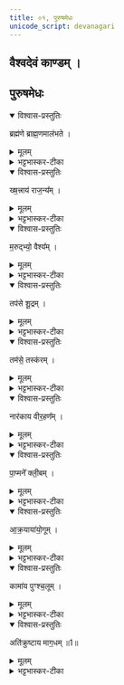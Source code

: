 ```yaml
---
title: ०१, पुरुषमेधः  
unicode_script: devanagari
---
```

##  वैश्वदेवं काण्डम् ।  
##  पुरुषमेधः
<details open><summary>विश्वास-प्रस्तुतिः</summary>

ब्रह्म॑णे ब्राह्म॒णमाल॑भते ।  
</details>

<details><summary>मूलम्</summary>

ब्रह्म॑णे ब्राह्म॒णमाल॑भते ।  
</details>

<details><summary>भट्टभास्कर-टीका</summary>

1अस्ति पुरुषमेधः पञ्चाहः । तत्रैते पुरुषाः पशवः विधीयन्ते - ब्रह्मणे ब्राह्मणमालभत इत्यादि ॥ चतुर्थ्यन्ता देवताः । द्वितीयान्ताः पशवः । ते च पर्यग्निकृता उत्सृज्यन्ते । वैश्वदेवं काण्डम् ।  
ब्रह्मणे ब्रह्मवर्चसाय ब्राह्मणं ब्राह्मजातिवर्णजं ब्रह्मवर्चस्वन्तम् ।  
</details>

<details open><summary>विश्वास-प्रस्तुतिः</summary>

ख्ष॒त्त्राय॑ राज॒न्य᳚म् ।  
</details>

<details><summary>मूलम्</summary>

ख्ष॒त्त्राय॑ राज॒न्य᳚म् ।  
</details>

<details><summary>भट्टभास्कर-टीका</summary>

क्षत्त्राय क्षतात् त्रायकाय बलाय राजन्यं क्षत्रियजातिं महाबलम् । 'राज्ञोऽपत्ये जातिग्रहणम्' इति नापत्यमात्रं राजन्यः ।  
</details>

<details open><summary>विश्वास-प्रस्तुतिः</summary>

म॒रुद्भ्यो॒ वैश्य᳚म् ।  
</details>

<details><summary>मूलम्</summary>

म॒रुद्भ्यो॒ वैश्य᳚म् ।  
</details>

<details><summary>भट्टभास्कर-टीका</summary>

मरुतो देवानां विशः तेभ्यः वैश्यं वैश्यजातीयम्, उभयोर्विट्त्वात् ।  
</details>

<details open><summary>विश्वास-प्रस्तुतिः</summary>

तप॑से शू॒द्रम् ।  
</details>

<details><summary>मूलम्</summary>

तप॑से शू॒द्रम् ।  
</details>

<details><summary>भट्टभास्कर-टीका</summary>

तपः कृच्छ्रादिदुःखहेतुः तस्मै शूद्रं शूद्रजातीयं दुःखजीविनम् ।  
</details>

<details open><summary>विश्वास-प्रस्तुतिः</summary>

तम॑से॒ तस्क॑रम् ।  
</details>

<details><summary>मूलम्</summary>

तम॑से॒ तस्क॑रम् ।  
</details>

<details><summary>भट्टभास्कर-टीका</summary>

तमसे ध्वान्ताय तस्करं चोरं, तमःप्रियत्वात्तस्करस्य । 'तद्बृहतोः करपत्योः चोरदेवतयोः सुट्तलोपश्च' इति सुट् ।  
</details>

<details open><summary>विश्वास-प्रस्तुतिः</summary>

नार॑काय वीर॒हण᳚म् ।  
</details>

<details><summary>मूलम्</summary>

नार॑काय वीर॒हण᳚म् ।  
</details>

<details><summary>भट्टभास्कर-टीका</summary>

नारकाय नरकाय । स्वार्थे बिदादित्वादञ् । नरकाध्यक्षाय वीरहणं वैदिकाग्र्युत्सादिनं नरकगामिनां मुख्यम् । ़
</details>

<details open><summary>विश्वास-प्रस्तुतिः</summary>

पा॒प्मने᳚ क्ली॒बम् ।  
</details>

<details><summary>मूलम्</summary>

पा॒प्मने᳚ क्ली॒बम् ।  
</details>

<details><summary>भट्टभास्कर-टीका</summary>

पाप्मने क्लीबं अपगतपुंस्त्वं पापिष्ठम् ।  
</details>

<details open><summary>विश्वास-प्रस्तुतिः</summary>

आ॒क्र॒याया॑यो॒गूम् ।  
</details>

<details><summary>मूलम्</summary>

आ॒क्र॒याया॑यो॒गूम् ।  
</details>

<details><summary>भट्टभास्कर-टीका</summary>

आक्रयाय सर्वतः क्रेत्रे अयोगूं अशास्त्रीययोगात् स्वयमेव भर्तारं गृहीतवतीं स्त्रीम् । आकारस्य छान्दस ऊकारः । ऊञ्वा छान्दसः ।  
अति॑क्रुष्टाय माग॒धम् ॥1॥  
सा इह स्वयमेवात्मानं दत्वा भर्तारं क्रीणाति । वर्णसंकरजोऽयोगूरिति केचिन् ।  
</details>

<details open><summary>विश्वास-प्रस्तुतिः</summary>

कामा॑य पुꣳश्च॒लूम् ।  
</details>

<details><summary>मूलम्</summary>

कामा॑य पुꣳश्च॒लूम् ।  
</details>

<details><summary>भट्टभास्कर-टीका</summary>

कामाय इच्छायै पुंश्चलूं साधारणस्त्रीं, सा हि कामेन पुंसि चलति । पर्वूवच्छान्दस ऊकारः, ऊञ्वा ।  
</details>

<details open><summary>विश्वास-प्रस्तुतिः</summary>

अति॑क्रुष्टाय माग॒धम् ॥1॥  
</details>

<details><summary>मूलम्</summary>

अति॑क्रुष्टाय माग॒धम् ॥1॥  
</details>

<details><summary>भट्टभास्कर-टीका</summary>

अतिक्रुष्टाय १ अतिक्षिप्ताय पुंश्चल्या अपि निन्दिताय मागधं मगधदेश भवं निन्दिताचारं, ब्राह्मण्यां वैश्यैन जातो धूर्तो मागध इत्येके ॥


इति तैत्तिरीयब्राह्मणभाष्ये तृतीये चतुर्थे पुरुषमेधे प्रथमोऽनुवाकः ॥  

</details>

